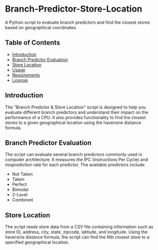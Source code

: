 # Branch-Predictor-Store-Location
A Python script to evaluate branch predictors and find the closest stores based on geographical coordinates. 

## Table of Contents
- [Introduction](#introduction)
- [Branch Predictor Evaluation](#branch-predictor-evaluation)
- [Store Location](#store-location)
- [Usage](#usage)
- [Requirements](#requirements)
- [License](#license)

## Introduction
The "Branch Predictor & Store Location" script is designed to help you evaluate different branch predictors and understand their impact on the performance of a CPU. It also provides functionality to find the closest stores to a given geographical location using the haversine distance formula.

## Branch Predictor Evaluation
The script can evaluate several branch predictors commonly used in computer architecture. It measures the IPC (Instructions Per Cycle) and misprediction rate for each predictor. The available predictors include:
- Not Taken
- Taken
- Perfect
- Bimodal
- 2-Level
- Combined

## Store Location
The script reads store data from a CSV file containing information such as store ID, address, city, state, zipcode, latitude, and longitude. Using the haversine distance formula, the script can find the Nth closest store to a specified geographical location.
